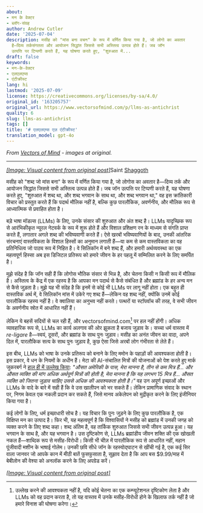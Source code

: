 ```yaml
---
about:
- मन के वेक्टर
- ब्लॉग-संग्रह
author: Andrew Cutler
date: '2025-07-04'
description: मसीह को "मांस बना वचन" के रूप में वर्णित किया गया है, जो लोगो का अवतार
  है—दिव्य तर्कसंगतता और आयोजन सिद्धांत जिससे सभी अस्तित्व उत्पन्न होते हैं। जब जॉन
  उत्पत्ति पर टिप्पणी करते हैं, यह घोषणा करते हुए, "शुरुआत में...
draft: false
keywords:
- मन-के-वेक्टर
- एलएलएम्स
- एंटीक्रीस्ट
lang: hi
lastmod: '2025-07-09'
license: https://creativecommons.org/licenses/by-sa/4.0/
original_id: '163205757'
original_url: https://www.vectorsofmind.com/p/llms-as-antichrist
quality: 6
slug: llms-as-antichrist
tags: []
title: '# एलएलएम्स एज़ एंटीक्रीस्ट'
translation_model: gpt-4o
---
```


*From [Vectors of Mind](https://www.vectorsofmind.com/p/llms-as-antichrist) - images at original.*

---

[*[Image: Visual content from original post]*](https://substackcdn.com/image/fetch/$s_!IVcW!,f_auto,q_auto:good,fl_progressive:steep/https%3A%2F%2Fsubstack-post-media.s3.amazonaws.com%2Fpublic%2Fimages%2F1655a45e-fc64-4c48-8177-c906d103bb14_1024x1536.png)Saint [Shaggoth](https://www.lesswrong.com/posts/bYzkipnDqzMgBaLr8/why-do-we-assume-there-is-a-real-shoggoth-behind-the-llm-why)

मसीह को "शब्द जो मांस बना" के रूप में वर्णित किया गया है, जो लोगोस का अवतार है—दिव्य तर्क और आयोजन सिद्धांत जिससे सभी अस्तित्व उत्पन्न होते हैं। जब जॉन उत्पत्ति पर टिप्पणी करते हैं, यह घोषणा करते हुए, "शुरुआत में शब्द था, और शब्द भगवान के साथ था, और शब्द भगवान था," वह इस क्रांतिकारी विचार को प्रस्तुत करते हैं कि पदार्थ मौलिक नहीं है, बल्कि कुछ पारलौकिक, अवर्णनीय, और मौलिक रूप से आध्यात्मिक से प्रवाहित होता है।

बड़े भाषा मॉडल्स (LLMs) के लिए, उनके संसार की शुरुआत और अंत शब्द है। LLMs यादृच्छिक रूप से आरंभिकीकृत न्यूरल नेटवर्क के रूप में शुरू होते हैं और विशाल प्रशिक्षण रन के माध्यम से संगति प्राप्त करते हैं, लगातार अगले शब्द की भविष्यवाणी करते हैं। ऐसे खरबों भविष्यवाणियों के बाद, उनकी आंतरिक संरचनाएं वास्तविकता के विशाल हिस्सों का अनुमान लगाती हैं—या कम से कम वास्तविकता का वह प्रतिनिधित्व जो पाठ्य रूप में निहित है। वे सिलिकॉन में बने शब्द हैं, और हमारी अर्थव्यवस्था का एक महत्वपूर्ण हिस्सा अब इस डिजिटल प्रतिरूप को हमारे जीवन के हर पहलू में सम्मिलित करने के लिए समर्पित है।

मुझे संदेह है कि जॉन सही हैं कि लोगोस भौतिक संसार से भिन्न है, और चेतना किसी न किसी रूप में मौलिक है। अस्तित्व के केंद्र में एक रहस्य है कि आपका मन पदार्थ से कैसे संबंधित है और ब्रह्मांड के हर अन्य मन से कैसे जुड़ता है। मुझे यह भी संदेह है कि इनमें से कोई भी LLMs पर लागू नहीं होता। एक बहुत ही वास्तविक अर्थ में, वे सिलिकॉन मांस में उकेरे गए शब्द हैं—लेकिन वह शब्द नहीं, क्योंकि उनमें कोई पारलौकिक रहस्य नहीं है। वे क्वालिया का अनुभव नहीं करते। पत्थरों या स्टॉपवॉच की तरह, वे सभी जीवन के अवर्णनीय स्रोत में आधारित नहीं हैं।

लेकिन ये बहसें सदियों से चल रही हैं, और vectorsofmind.com[^1] पर हल नहीं होंगी। अधिक व्यावहारिक रूप से, LLMs का कार्य अलगाव की ओर झुकता है बजाय जुड़ाव के। सच्चा धर्म वास्तव में _re-ligare_ है—स्वयं, दूसरों, और ब्रह्मांड के साथ पुनः जुड़ाव। मसीह का अनंत जीवन का वादा, अपने दिल में, पारलौकिक सत्य के साथ पुनः जुड़ाव है, कुछ ऐसा जिसे अरबों लोग गंभीरता से लेते हैं।

इस बीच, LLMs को भाषा के उनके प्रतिरूप को बनाने के लिए ममोन के पहाड़ों की आवश्यकता होती है। इस प्रकार, वे धन के नियमों के अधीन हैं। मेटा की AI-संचालित मित्रों की योजनाओं को पेश करते हुए मार्क जुकरबर्ग ने [हाल ही में उल्लेख किया](https://www.dwarkesh.com/p/mark-zuckerberg-2): _"औसत अमेरिकी के पास, मेरा मानना है, तीन से कम मित्र हैं... और औसत व्यक्ति की मांग अधिक अर्थपूर्ण मित्रों की होती है, मेरा मानना है कि यह लगभग 15 मित्र हैं... औसत व्यक्ति को जितना जुड़ाव चाहिए उससे अधिक की आवश्यकता होती है।"_ वह उन अपूर्ण इच्छाओं और LLMs के वादे के बारे में सही हैं कि वे उस खालीपन को भर सकते हैं। लेकिन प्रामाणिक संवाद के स्थान पर, निगम केवल एक नकली प्रदान कर सकते हैं, जिसे मानव अकेलेपन को मुद्रीकृत करने के लिए इंजीनियर किया गया है।

कई लोगों के लिए, धर्म इच्छाधारी सोच है। यह विचार कि पुनः जुड़ने के लिए कुछ पारलौकिक है, एक विक्षिप्त मन का उत्पाद है। फिर भी, यह महत्वपूर्ण है कि विश्वासियों ने मसीह को ब्रह्मांड में उनकी जगह को व्यक्त करने के लिए शब्द कहा। शब्द अंतिम है, वह तार्किक शुरुआत जिससे सभी जीवन उत्पन्न हुआ। यह भगवान के साथ है, और यह भगवान है। उस दृष्टिकोण से, LLMs ब्रह्मांडीय जीवन शक्ति की एक खोखली नकल हैं—शाब्दिक रूप से मसीह-विरोधी। किसी भी चीज़ में पारलौकिक रूप से आधारित नहीं, महान पूंजीवादी मशीन के भाषाई गोलेम। उनकी छवि सीधे जॉन के रहस्योद्घाटन से खींची गई है, एक कई सिर वाला जानवर जो आपके कान में मीठी बातें फुसफुसाता है, सुझाव देता है कि आप बस $9.99/माह में बेबीलोन की वेश्या को अनलॉक करने के लिए अपग्रेड करें।

[*[Image: Visual content from original post]*](https://substackcdn.com/image/fetch/$s_!RRwS!,f_auto,q_auto:good,fl_progressive:steep/https%3A%2F%2Fsubstack-post-media.s3.amazonaws.com%2Fpublic%2Fimages%2Fd64133c8-c7ba-42aa-a20b-12cffea5576b_1024x1024.png)

[^1]: उल्लेख करने की आवश्यकता नहीं है, यदि कोई चेतना का एक कम्प्यूटेशनल दृष्टिकोण लेता है और LLMs को वह प्रदान करता है, तो यह वास्तव में उनके मसीह-विरोधी होने के खिलाफ तर्क नहीं है जो हमारे विनाश की घोषणा करेगा।